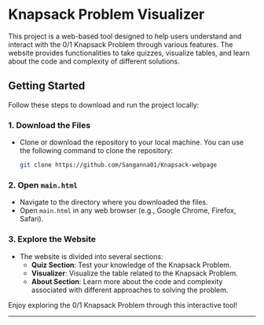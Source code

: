 



# Knapsack Problem Visualizer

This project is a web-based tool designed to help users understand and interact with the 0/1 Knapsack Problem through various features. The website provides functionalities to take quizzes, visualize tables, and learn about the code and complexity of different solutions.

## Getting Started

Follow these steps to download and run the project locally:

### 1. Download the Files
- Clone or download the repository to your local machine. You can use the following command to clone the repository:
  ```bash
  git clone https://github.com/Sanganna01/Knapsack-webpage
  ```

### 2. Open `main.html`
- Navigate to the directory where you downloaded the files.
- Open `main.html` in any web browser (e.g., Google Chrome, Firefox, Safari).

### 3. Explore the Website
- The website is divided into several sections:
  - **Quiz Section**: Test your knowledge of the Knapsack Problem.
  - **Visualizer**: Visualize the table related to the Knapsack Problem.
  - **About Section**: Learn more about the code and complexity associated with different approaches to solving the problem.

Enjoy exploring the 0/1 Knapsack Problem through this interactive tool!

---


